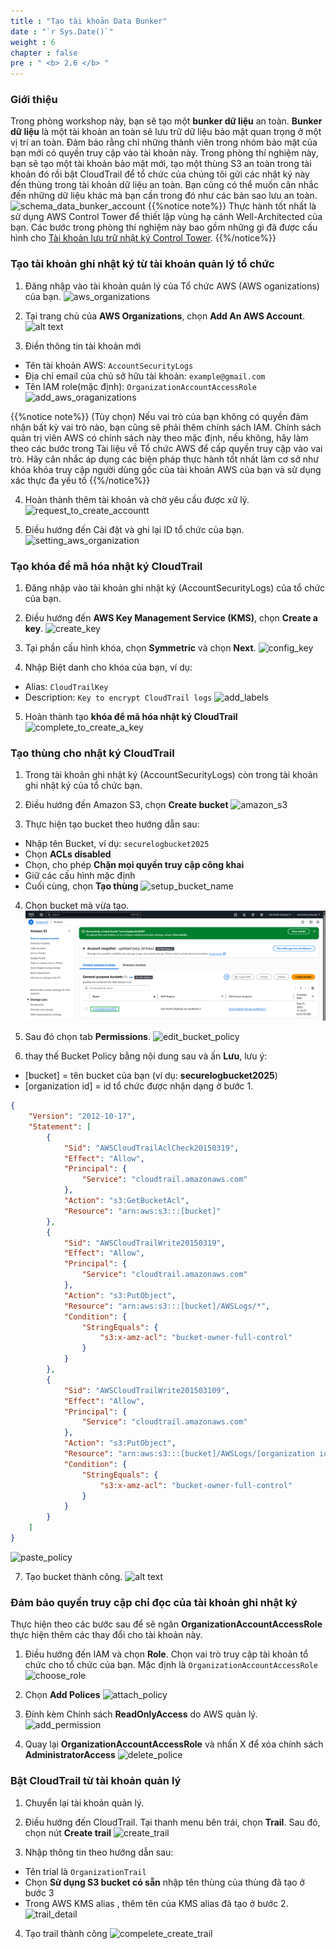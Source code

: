 ```yaml
---
title : "Tạo tài khoản Data Bunker"
date : "`r Sys.Date()`" 
weight : 6 
chapter : false
pre : " <b> 2.6 </b> "
---
```

### Giới thiệu
Trong phòng workshop này, bạn sẽ tạo một **bunker dữ liệu** an toàn. **Bunker dữ liệu** là một tài khoản an toàn sẽ lưu trữ dữ liệu bảo mật quan trọng ở một vị trí an toàn. Đảm bảo rằng chỉ những thành viên trong nhóm bảo mật của bạn mới có quyền truy cập vào tài khoản này. Trong phòng thí nghiệm này, bạn sẽ tạo một tài khoản bảo mật mới, tạo một thùng S3 an toàn trong tài khoản đó rồi bật CloudTrail để tổ chức của chúng tôi gửi các nhật ký này đến thùng trong tài khoản dữ liệu an toàn. Bạn cũng có thể muốn cân nhắc đến những dữ liệu khác mà bạn cần trong đó như các bản sao lưu an toàn.
![schema_data_bunker_account](/images/2.SecurityFoundations/13_schema_data_bunker_account.png)
{{%notice note%}}
Thực hành tốt nhất là sử dụng AWS Control Tower để thiết lập vùng hạ cánh Well-Architected của bạn. Các bước trong phòng thí nghiệm này bao gồm những gì đã được cấu hình cho [Tài khoản lưu trữ nhật ký Control Tower](https://docs.aws.amazon.com/controltower/latest/userguide/how-control-tower-works.html#what-shared).
{{%/notice%}}

### Tạo tài khoản ghi nhật ký từ tài khoản quản lý tổ chức
1. Đăng nhập vào tài khoản quản lý của Tổ chức AWS (AWS oganizations) của bạn.
![aws_organizations](/images/2.SecurityFoundations/14_aws_organizations.png)

2. Tại trang chủ của **AWS Organizations**, chọn **Add An AWS Account**.
![alt text](/images/2.SecurityFoundations/16_aws_account.png)

3. Điền thông tin tài khoản mới
- Tên tài khoản AWS: ```AccountSecurityLogs```
- Địa chỉ email của chủ sở hữu tài khoản: ```example@gmail.com```
- Tên IAM role(mặc định): ```OrganizationAccountAccessRole```
![add_aws_oraganizations](/images/2.SecurityFoundations/17_add_aws_oraganizations.png)

{{%notice note%}}
(Tùy chọn) Nếu vai trò của bạn không có quyền đảm nhận bất kỳ vai trò nào, bạn cũng sẽ phải thêm chính sách IAM. Chính sách quản trị viên AWS có chính sách này theo mặc định, nếu không, hãy làm theo các bước trong Tài liệu về Tổ chức AWS để cấp quyền truy cập vào vai trò.
Hãy cân nhắc áp dụng các biện pháp thực hành tốt nhất làm cơ sở như khóa khóa truy cập người dùng gốc của tài khoản AWS của bạn và sử dụng xác thực đa yếu tố 
{{%/notice%}}

4. Hoàn thành thêm tài khoản và chờ yêu cầu được xử lý.
![request_to_create_accountt](/images/2.SecurityFoundations/18_request_to_create_account.png)

5. Điều hướng đến Cài đặt và ghi lại ID tổ chức của bạn.
![setting_aws_organization](/images/2.SecurityFoundations/15_setting_aws_organizations.png)

 ### Tạo khóa để mã hóa nhật ký CloudTrail
1. Đăng nhập vào tài khoản ghi nhật ký (AccountSecurityLogs) của tổ chức của bạn.
   
2. Điều hướng đến **AWS Key Management Service (KMS)**, chọn **Create a key**.
![create_key](/images/2.SecurityFoundations/19_create_key.png)
   
3. Tại phần cấu hình khóa, chọn **Symmetric** và chọn **Next**.
![config_key](/images/2.SecurityFoundations/20_config_key.png)

4. Nhập Biệt danh cho khóa của bạn, ví dụ:
- Alias: ```CloudTrailKey```
- Description: ```Key to encrypt CloudTrail logs```
![add_labels](/images/2.SecurityFoundations/21_add_labels.png)

5. Hoàn thành tạo **khóa để mã hóa nhật ký CloudTrail**
![complete_to_create_a_key](/images/2.SecurityFoundations/22_complete_to_create_a_key.png)

### Tạo thùng cho nhật ký CloudTrail
1. Trong tài khoản ghi nhật ký (AccountSecurityLogs) còn trong tài khoản ghi nhật ký của tổ chức bạn.

2. Điều hướng đến Amazon S3, chọn **Create bucket**
![amazon_s3](/images/2.SecurityFoundations/23_amazon_s3.png)

3. Thực hiện tạo bucket theo hướng dẫn sau:
- Nhập tên Bucket, ví dụ: ```securelogbucket2025```
- Chọn **ACLs disabled**
- Chọn, cho phép **Chặn mọi quyền truy cập công khai**
- Giữ các cấu hình mặc định
- Cuối cùng, chọn **Tạo thùng**
![setup_bucket_name](/images/2.SecurityFoundations/24_setup_bucket_name.png)

4. Chọn bucket mà vừa tạo.
![choose_bucket](../../../static/images/2.SecurityFoundations/25_choose_bucket.png)

5. Sau đó chọn tab **Permissions**. 
![edit_bucket_policy](/images/2.SecurityFoundations/26_edit_bucket_policy.png)

6. thay thế Bucket Policy bằng nội dung sau và ấn **Lưu**, lưu ý:
- [bucket] = tên bucket của bạn (ví dụ: **securelogbucket2025**)
- [organization id] = id tổ chức được nhận dạng ở bước 1.
```json
{
    "Version": "2012-10-17",
    "Statement": [
        {
            "Sid": "AWSCloudTrailAclCheck20150319",
            "Effect": "Allow",
            "Principal": {
                "Service": "cloudtrail.amazonaws.com"
            },
            "Action": "s3:GetBucketAcl",
            "Resource": "arn:aws:s3:::[bucket]"
        },
        {
            "Sid": "AWSCloudTrailWrite20150319",
            "Effect": "Allow",
            "Principal": {
                "Service": "cloudtrail.amazonaws.com"
            },
            "Action": "s3:PutObject",
            "Resource": "arn:aws:s3:::[bucket]/AWSLogs/*",
            "Condition": {
                "StringEquals": {
                    "s3:x-amz-acl": "bucket-owner-full-control"
                }
            }
        },
        {
            "Sid": "AWSCloudTrailWrite201503109",
            "Effect": "Allow",
            "Principal": {
                "Service": "cloudtrail.amazonaws.com"
            },
            "Action": "s3:PutObject",
            "Resource": "arn:aws:s3:::[bucket]/AWSLogs/[organization id]/*",
            "Condition": {
                "StringEquals": {
                    "s3:x-amz-acl": "bucket-owner-full-control"
                }
            }
        }
    ]
}
```
![paste_policy](/images/2.SecurityFoundations/27_paste_policy.png)

7. Tạo bucket thành công.
![alt text](/images/2.SecurityFoundations/28_successfully_edited_bucket_policy.png)

### Đảm bảo quyền truy cập chỉ đọc của tài khoản ghi nhật ký
Thực hiện theo các bước sau để sẽ ngăn **OrganizationAccountAccessRole** thực hiện thêm các thay đổi cho tài khoản này. 

1. Điều hướng đến IAM và chọn **Role**. Chọn vai trò truy cập tài khoản tổ chức cho tổ chức của bạn. Mặc định là ```OrganizationAccountAccessRole```
![choose_role](/images/2.SecurityFoundations/29_choose_role.png)

2. Chọn **Add Polices**
![attach_policy](/images/2.SecurityFoundations/30_attach_policy.png)

3. Đính kèm Chính sách **ReadOnlyAccess** do AWS quản lý.
![add_permission](/images/2.SecurityFoundations/31_add_permission.png)

4. Quay lại **OrganizationAccountAccessRole** và nhấn X để xóa chính sách **AdministratorAccess**
![delete_police](/images/2.SecurityFoundations/32_delete_police.png)

### Bật CloudTrail từ tài khoản quản lý
1. Chuyển lại tài khoản quản lý.

2. Điều hướng đến CloudTrail. Tại thanh menu bên trái, chọn **Trail**. Sau đó, chọn nút **Create trail**
![create_trail](/images/2.SecurityFoundations/33_create_trail.png)

3. Nhập thông tin theo hướng dẫn sau:
- Tên trial là ```OrganizationTrail```
- Chọn **Sử dụng S3 bucket có sẵn** nhập tên thùng của thùng đã tạo ở bước 3
- Trong AWS KMS alias , thêm tên của KMS alias đã tạo ở bước 2.
![trail_detail](/images/2.SecurityFoundations/34_trail_detail.png)

4. Tạo trail thành công
![compelete_create_trail](/images/2.SecurityFoundations/35_compelete_create_trail.png) 
